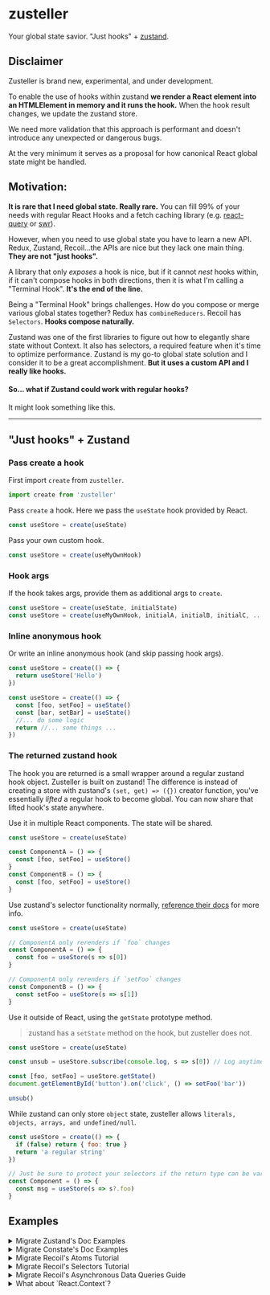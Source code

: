 # zusteller

Your global state savior. "Just hooks" + [zustand](https://github.com/react-spring/zustand).

## Disclaimer 

Zusteller is brand new, experimental, and under development.

To enable the use of hooks within zustand **we render a React element into an HTMLElement in memory and it runs the hook.** 
When the hook result changes, we update the zustand store. 

We need more validation that this approach is performant and doesn't introduce any unexpected or dangerous bugs.

At the very minimum it serves as a proposal for how canonical React global state might be handled. 

## Motivation:

**It is rare that I need global state. Really rare.** You can fill 99% of your needs with regular React Hooks and a fetch caching library
(e.g. [react-query](https://react-query.tanstack.com/docs/overview) or [swr](https://github.com/vercel/swr)).

However, when you need to use global state you have to learn a new API. Redux, Zustand, Recoil...the APIs are nice but they
lack one main thing. **They are not "just hooks".**

A library that only _exposes_ a hook is nice, but if it cannot _nest_ hooks within, if it can't compose hooks in both
directions, then it is what I'm calling a "Terminal Hook". **It's the end of the line.**

Being a "Terminal Hook" brings challenges. How do you compose or merge various global states together? Redux has 
`combineReducers`. Recoil has `Selectors`. **Hooks compose naturally.**

Zustand was one of the first libraries to figure out how to elegantly share state without Context. It also has
selectors, a required feature when it's time to optimize performance. Zustand is my go-to global state solution and I consider
it to be a great accomplishment. **But it uses a custom API and I really like hooks.**

#### So... what if Zustand could work with regular hooks?

It might look something like this. 

----

## "Just hooks" + Zustand

### Pass create a hook

First import `create` from `zusteller`.

```js
import create from 'zusteller'
```

Pass `create` a hook. Here we pass the `useState` hook provided by React.

```js
const useStore = create(useState)
```

Pass your own custom hook.

```js
const useStore = create(useMyOwnHook)
```

### Hook args

If the hook takes args, provide them as additional args to `create`.


```js
const useStore = create(useState, initialState)
const useStore = create(useMyOwnHook, initialA, initialB, initialC, ...etc)
```

### Inline anonymous hook

Or write an inline anonymous hook (and skip passing hook args).

```js
const useStore = create(() => {
  return useStore('Hello')
})

const useStore = create(() => {
  const [foo, setFoo] = useState()
  const [bar, setBar] = useState()
  //... do some logic
  return //... some things ...
})
```

### The returned zustand hook

The hook you are returned is a small wrapper around a regular zustand hook object. Zusteller is built on zustand!
The difference is instead of creating a store with zustand's `(set, get) => ({})` creator function, you've essentially
*lifted* a regular hook to become global. You can now share that lifted hook's state anywhere.

Use it in multiple React components. The state will be shared.

```js
const useStore = create(useState)

const ComponentA = () => {
  const [foo, setFoo] = useStore()
}
const ComponentB = () => {
  const [foo, setFoo] = useStore()
}
```

Use zustand's selector functionality normally, [reference their docs](https://github.com/react-spring/zustand#selecting-multiple-state-slices) for more info.

```js
const useStore = create(useState)

// ComponentA only rerenders if `foo` changes
const ComponentA = () => {
  const foo = useStore(s => s[0])
}

// ComponentA only rerenders if `setFoo` changes
const ComponentB = () => {
  const setFoo = useStore(s => s[1])
}
```

Use it outside of React, using the `getState` prototype method.

> zustand has a `setState` method on the hook, but zusteller does not.

```js
const useStore = create(useState)

const unsub = useStore.subscribe(console.log, s => s[0]) // Log anytime foo changes

const [foo, setFoo] = useStore.getState()
document.getElementById('button').on('click', () => setFoo('bar'))

unsub()
```

While zustand can only store `object` state, zusteller allows `literals, objects, arrays, and undefined/null`.

```js
const useStore = create(() => {
  if (false) return { foo: true }
  return 'a regular string'
})

// Just be sure to protect your selectors if the return type can be variable
const Component = () => {
  const msg = useStore(s => s?.foo)
}
```





## Examples

<details>
  <summary>Migrate Zustand's Doc Examples</summary>
  
> You'll have to follow along at https://github.com/pmndrs/zustand/blob/master/README.md
> I only recreate the code blocks not all of the text.

```js
import create from 'zusteller'

const useStore = create(() => {
  const [bears, setBears] = useState(0)
  const increasePopulation = () => setBears(prev => prev + 1)
  const removeAllBears = () => setBears(0)
  return { bears, increasePopulation, removeAllBears }
})
```

```jsx
function BearCounter() {
  const bears = useStore(state => state.bears)
  return <h1>{bears} around here ...</h1>
}

function Controls() {
  const increasePopulation = useStore(state => state.increasePopulation)
  return <button onClick={increasePopulation}>one up</button>
}
```

### Async actions

I'd just use react-query for this but let's recreate it anyway.

```js
import create from 'zusteller'

const useStore = create(() => {
  const [fishies, setFishies] = useState({})
  const fetch = async pond => {
    const response = await fetch(pond)
    setFishies(await response.json())
  }
})
```

Oh wait, but now we can compose other hooks! So we *can* use react-query. Would you look at that?

```js
import create from 'zusteller'
import { useQuery } from 'react-query'

const useStore = create(() => {
  const [pond, setPond] = useState('foo')
  const { data, ...queryInfo } = useQuery('fishies', () => fetch(`/api/${pond}`))
  // Maybe you need to alter the response in some way?
  // Who knows why people need global state... :shrug
  const fishies = data.map(fish => fish.slippery = true)
  return {fishies, queryInfo, setPond}
})

```

### Reading/writing state and reacting to changes outside of components

Works just like zustand.

> Except there is no `setState` prototype method. You must use methods exposed by
your hook to modify the internal hook's state.

```js
const useStore = create(useState, { paw: true, snout: true, fur: true })

// Getting non-reactive fresh state
const paw = useStore.getState().paw
// Listening to all changes, fires on every change
const unsub1 = useStore.subscribe(console.log)
// Listening to selected changes, in this case when "paw" changes
const unsub2 = useStore.subscribe(console.log, state => state.paw)
// Subscribe also supports an optional equality function
const unsub3 = useStore.subscribe(console.log, state => [state.paw, state.fur], shallow)
// Updating state, will trigger listeners
const [, setState] = useStore.getState()
setState(prev => ({ ...prev, paw: false }))
// Unsubscribe listeners
unsub1()
unsub2()
unsub3()
// Destroying the store (removing all listeners)
useStore.destroy()
```

### Using zusteller without React

Not possible. Use zustand. Zusteller uses hooks, and hooks must be run using react and react-dom.

### Want to use immer? 

Use a 3rd party immer hook or write your own.

```js
import create from 'zusteller'
import produce from 'immer'

const useImmerState = initialState => {
    const [state, setState] = useState(initialState)
    const setImmerState = useCallback(setter => setState(produce(setter)), [])
    return [state, setImmerState]
}

const useStore = create(useImmerState, { lush: { forrest: { contains: { a: "bear" } } } })

function Component() {
    const [state, setState] = useStore()
    setState(state => {
      state.lush.forrest.contains = null
    })
}
```

### Can't live without redux-like reducers and action types?

No judgement I guess. Here's how you do it, you just use `useReducer`. Simple.

```js
import create from 'zusteller'
import { useReducer } from 'react'

const types = { increase: "INCREASE", decrease: "DECREASE" }

const reducer = (state, { type, by = 1 }) => {
  switch (type) {
    case types.increase: return { grumpiness: state.grumpiness + by }
    case types.decrease: return { grumpiness: state.grumpiness - by }
  }
}

const useStore = create(useReducer, reducer, {grumpiness: 0})

function Component() {
  const [state, dispatch] = useStore()
  dispatch({ type: types.increase, by: 2 })
}
```
</details>








<details>
  <summary>Migrate Constate's Doc Examples</summary>
  
> You'll have to follow along at https://github.com/diegohaz/constate/blob/master/README.md
> I only recreate the code blocks not all of the text.

```jsx
import React, { useState } from "react";
import create from "zusteller";

// 1️⃣ Create a custom hook as usual
function useCounter() {
  const [count, setCount] = useState(0);
  const increment = () => setCount(prevCount => prevCount + 1);
  return { count, increment };
}

// 2️⃣ Wrap your hook with the create function
const useCounterStore = create(useCounter);

function Button() {
  // 3️⃣ Use context instead of custom hook
  const { increment } = useCounterStore();
  return <button onClick={increment}>+</button>;
}

function Count() {
  // 4️⃣ Use context in other components
  const { count } = useCounterStore();
  return <span>{count}</span>;
}

function App() {
  // 5️⃣ DO NOT wrap your components with Provider
  return (
    <>
      <Count />
      <Button />
    </>
  );
}
```

Advanced Example

```jsx
import React, { useState, useCallback } from "react";
import create from "zusteller";

// 1️⃣ Create a custom hook that receives props
function useCounter({ initialCount = 0 }) {
  const [count, setCount] = useState(initialCount);
  // 2️⃣ Wrap your updaters with useCallback or use dispatch from useReducer
  const increment = useCallback(() => setCount(prev => prev + 1), []);
  return { count, increment };
}

// 3️⃣ Wrap your hook with the constate factory splitting the values
// 3.5 Pass props to your hook
const useCounterStore = create(useCounter, { initialCount: 10 });

function Button() {
  // 4️⃣ Use the updater context that will never trigger a re-render
  // 4.5 we get at it via our selector
  const increment = useCounterStore(s => s.increment);
  return <button onClick={increment}>+</button>;
}

function Count() {
  // 5️⃣ Use the state context in other components
  // 5.5 Use the selector to only subscribe to the count
  const count = useCount(s => s.count);
  return <span>{count}</span>;
}

function App() {
  // 6️⃣ DO NOT wrap your components with Provider 
  return (
    <>
      <Count />
      <Button />
    </>
  );
}
```
</details>








<details>
  <summary>Migrate Recoil's Atoms Tutorial</summary>
  
> You'll have to follow along at https://recoiljs.org/docs/basic-tutorial/atoms
> I only recreate the code blocks not all of the text.

```js
const useTodoListStore = create(() => {
  // I'm gonna use this immer hook... because it'll make mutations easier
  // You can see the implementation up above somewhere
  const [todoList, setTodoList] = useImmerState([])
  return { todoList }
})
```

```jsx
function TodoList() {
  const todoList = useTodoListStore(s => s.todoList);

  return (
    <>
      {}
      {}
      <TodoItemCreator />

      {todoList.map((todoItem) => (
        <TodoItem key={todoItem.id} item={todoItem} />
      ))}
    </>
  );
}
```

```jsx
// Modify our hook to add the "addTodo" logic **there**
// We should keep the business logic together
const useTodoListStore = create(() => {
  const [todoList, setTodoList] = useImmerState([])

  // Wrap these bad boys in a memo so they won't cause rerenders
  // when they are selected
  const todoActions = useMemo(() => ({
    add: text => setTodoList(draft => {
      draft.push({ id: getId(), text, isComplete: false })
    })
  }), [])

  return { todoList, todoActions }
})
    

function TodoItemCreator() {
  const [inputValue, setInputValue] = useState('');
  const todoActions = useTodoListStore(s => s.todoActions);

  const addItem = () => {
    todoActions.add(inputValue)
    setInputValue('');
  };

  const onChange = ({target: {value}}) => {
    setInputValue(value);
  };

  return (
    <div>
      <input type="text" value={inputValue} onChange={onChange} />
      <button onClick={addItem}>Add</button>
    </div>
  );
}

let id = 0;
function getId() {
  return id++;
}
```

```jsx
// Modify our hook to add the Edit, Toggle and Delete logic
// Again, trying to keep busineses logic together
const useTodoListStore = create(() => {
  const [todoList, setTodoList] = useImmerState([])

  // Wrap these bad boys in a memo so they won't cause rerenders
  // when they are selected
  const todoActions = useMemo(() => ({
    add: text => setTodoList(draft => {
      draft.push({ id: getId(), text, isComplete: false })
    }),
    edit: (todo, text) => setTodoList(draft => {
      const todo = draft.find(t => t.id === todo.id)
      todo.text = text
    }),
    toggle: todo => setTodoList(draft => {
      const todo = draft.find(t => t.id === todo.id)
      todo.isComplete = !todo.isComplete
    }),
    delete: todo => setTodoList(draft => {
      return draft.filter(t => t.id !== todo.id)
    })
  }), [])

  return { todoList, todoActions }
})

function TodoItem({item}) {
  const todoActions = useTodoListStore(s => s.todoActions)

  return (
    <div>
      <input type="text" value={item.text} onChange={e => todoActions.edit(item, e.target.value)} />
      <input
        type="checkbox"
        checked={item.isComplete}
        onChange={() => todoActions.toggle(item)}
      />
      <button onClick={() => deleteItem(item)}>X</button>
    </div>
  );
}
```
</details>








<details>
  <summary>Migrate Recoil's Selectors Tutorial</summary>
  
  > These code example reference variables created in the previous section
  
  > You'll have to follow along at https://recoiljs.org/docs/basic-tutorial/selectors
  > I only recreate the code blocks not all of the text.
  
```js
const useTodoListFilterStore = create(useState, 'Show All');
```

```js
const useFilteredTodoListStore = create(() => {
  const [filter] = useFilteredTodoListStore()
  const { todoList } = useTodoListStore()
  switch (filter) {
    case 'Show Completed':
      return todoList.filter((item) => item.isComplete);
    case 'Show Uncompleted':
      return todoList.filter((item) => !item.isComplete);
    default:
      return todoList;
  }
})
```

> Side Note: In their tutorial they say "The filteredTodoListState internally keeps track of two dependencies: 
> todoListFilterState and todoListState so that it re-runs if either of those change."
>
> That is what hooks do!

```jsx
function TodoList() {
  const todoList = useFilteredTodoListStore();

  return (
    <>
      <TodoListStats />
      <TodoListFilters />
      <TodoItemCreator />

      {todoList.map((todoItem) => (
        <TodoItem item={todoItem} key={todoItem.id} />
      ))}
    </>
  );
}
```

```jsx
function TodoListFilters() {
  const [filter, setFilter] = useTodoListFilterStore();

  const updateFilter = ({target: {value}}) => {
    setFilter(value);
  };

  return (
    <>
      Filter:
      <select value={filter} onChange={updateFilter}>
        <option value="Show All">All</option>
        <option value="Show Completed">Completed</option>
        <option value="Show Uncompleted">Uncompleted</option>
      </select>
    </>
  );
}
```

```js
const useTodoListStatsStore = create(() => {
  const { todoList } = useTodoListStore()
  const totalNum = todoList.length;
  const totalCompletedNum = todoList.filter((item) => item.isComplete).length;
  const totalUncompletedNum = totalNum - totalCompletedNum;
  const percentCompleted = totalNum === 0 ? 0 : totalCompletedNum / totalNum;

  return {
    totalNum,
    totalCompletedNum,
    totalUncompletedNum,
    percentCompleted,
  };
})
```

```jsx
function TodoListStats() {
  const {
    totalNum,
    totalCompletedNum,
    totalUncompletedNum,
    percentCompleted,
  } = useTodoListStatsStore();

  const formattedPercentCompleted = Math.round(percentCompleted * 100);

  return (
    <ul>
      <li>Total items: {totalNum}</li>
      <li>Items completed: {totalCompletedNum}</li>
      <li>Items not completed: {totalUncompletedNum}</li>
      <li>Percent completed: {formattedPercentCompleted}</li>
    </ul>
  );
}
```
</details>








<details>
  <summary>Migrate Recoil's Asynchronous Data Queries Guide</summary>
  
> You'll have to follow along at https://recoiljs.org/docs/guides/asynchronous-data-queries
> I only recreate the code blocks not all of the text.

### Synchronous Example

```jsx
const useCurrentUserIDStore = create(useState, 1)

const useCurrentUserNameStore = create(() => {
  const [id] = useCurrentUserIDStore()
  return tableOfUsers[id].name;
});

function CurrentUserInfo() {
  const userName = useCurrentUserNameStore();
  return <div>{userName}</div>;
}

function MyApp() {
  return (
    <CurrentUserInfo />
  );
}
```

### Asynchronous Example

Hey let's use react-query my current favorite library! I mean really this example doesn't
even need global state at all... react-query is all you need here. But I'll show it anyway.

```jsx
import { useQuery } from 'react-query'

const useCurrentUserNameStore = create(() => {
  const [id] = useCurrentUserIDStore()
  const { data } = useQuery(['user/details', id], (_, id) => myDBQuery({ userID: id }))
  return data?.name;
})

function CurrentUserInfo() {
  const userName = useCurrentUserNameStore();
  return <div>{userName}</div>;
}
```

Hmm ok so this one... I mean Suspense isn't really supported. It's not NOT supported either.
Like if you set the `suspense: true` option in react-query it will work. But I have a hot take,
maybe suspense is not so great. I prefer managing the loading state inside the component that
is actually loading!! This way I can show a custom tailored skeleton, or continue showing
stale data when it's refetching.

```jsx
function MyApp() {
  return (
    <RecoilRoot>
      <React.Suspense fallback={<div>Loading...</div>}>
        <CurrentUserInfo />
      </React.Suspense>
    </RecoilRoot>
  );
}
```

I'm not gonna talk about ErrorBoundaries, whatever.

### Queries with Parameters

Ok now this one is interesting let's see... I'd just react-query for this without zusteller.

```jsx
function UserInfo(id) {
  const { data } = useQuery(['user/details', id], (_, id) => myDBQuery({ userID: id }))
  return <div>{data?.name}</div>;
}
```
But that's cheating... so what if we *needed* to pass parameters to our hook? Hmm...

```jsx
const userNameQuery = selectorFamily({
  key: 'UserName',
  get: userID => async () => {
    const response = await myDBQuery({userID});
    if (response.error) {
      throw response.error;
    }
    return response.name;
  },
});

function UserInfo({userID}) {
  const userName = useRecoilValue(userNameQuery(userID));
  return <div>{userName}</div>;
}

import { useQuery } from 'react-query'

const useUserNameStore = create(() => {
  const [id] = useCurrentUserIDStore()
  const { data } = useQuery(['user/details', id], (_, id) => myDBQuery({ userID: id }))
  return data?.name;
})

function UserInfo(id) {
  const { data } = useUserNameStore([id])
  return <div>{data?.name}</div>;
}


function MyApp() {
  return (
    <RecoilRoot>
      <ErrorBoundary>
        <React.Suspense fallback={<div>Loading...</div>}>
          <UserInfo userID={1}/>
          <UserInfo userID={2}/>
          <UserInfo userID={3}/>
        </React.Suspense>
      </ErrorBoundary>
    </RecoilRoot>
  );
}
```
</details>






<details>
  <summary>What about `React.Context`?</summary>
  
Ok you got me! You found the missing feature :(

This wouldn't work.

```js
// Remember, this hook is being run in an isolated React element in memory!
// It will not pick up this context value, because it's not in your app's
// React tree.
const useSomeContextVal = () => {
  return useContext(SomeContext)
}

const useStore = create(useSomeContextVal)
```

One way we could fix this in the future is by returning a React element from `create`.
You could then place this element anywhere as your Context.Consumer location.

```jsx
const SomeContext = React.createContext()

// This is not yet possible, just showing an idea
// Maybe we have an additional `create.withManualInsert`
// Idk what name to give it...
const useStore = create.withManualInsert(() => {
  return useContext(SomeContext)
})

const App = () => {
  return (
    <SomeContext.Provider>
      <useStore.Store /> // Now useStore will pick up the context properly
    </SomeContext.Provider>
  )
}
```

Maybe we also have a way to return a full context. For a `constate` flavor.

```jsx
// This is not yet possible, just showing an idea
// Maybe we have an additional `create.withContext`
const useStore = create.withContext(MyContext => () => {
  return useContext(MyContext)
})

const App = () => {
  return (
    // Now useStore has both a Provider AND a Store insertion point :shrug??
    <useStore.Provider>
      <useStore.Store />
    </useStore.Provider>
  )
}

```
</details>
